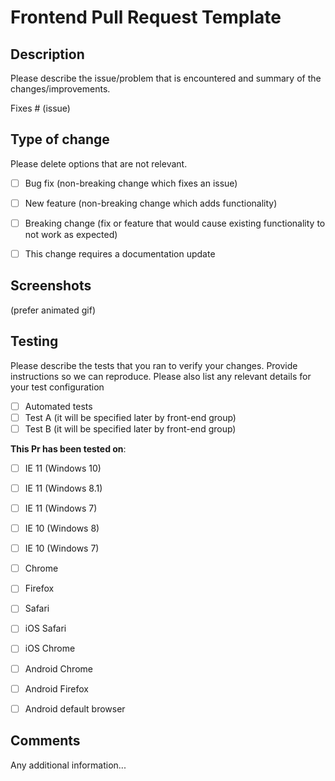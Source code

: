 # Frontend Pull Request Template

## Description

Please describe the issue/problem that is encountered and summary of the changes/improvements. 

Fixes # (issue)

## Type of change

Please delete options that are not relevant.

- [ ] Bug fix (non-breaking change which fixes an issue)
- [ ] New feature (non-breaking change which adds functionality)
- [ ] Breaking change (fix or feature that would cause existing functionality to not work as expected)
- [ ] This change requires a documentation update


## Screenshots

(prefer animated gif) 

## Testing

Please describe the tests that you ran to verify your changes. Provide instructions so we can reproduce. Please also list any relevant details for your test configuration

- [ ] Automated tests
- [ ] Test A (it will be specified later by front-end group)
- [ ] Test B (it will be specified later by front-end group)

**This Pr has been tested on**:

- [ ] IE 11 (Windows 10)
- [ ] IE 11 (Windows 8.1)
- [ ] IE 11 (Windows 7)
- [ ] IE 10 (Windows 8)
- [ ] IE 10 (Windows 7)
- [ ] Chrome
- [ ] Firefox
- [ ] Safari
- [ ] iOS Safari
- [ ] iOS Chrome
- [ ] Android Chrome
- [ ] Android Firefox
- [ ] Android default browser


## Comments

Any additional information...
